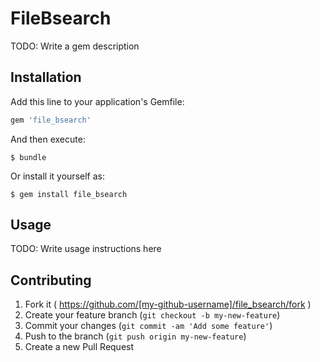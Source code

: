 # FileBsearch

TODO: Write a gem description

## Installation

Add this line to your application's Gemfile:

```ruby
gem 'file_bsearch'
```

And then execute:

    $ bundle

Or install it yourself as:

    $ gem install file_bsearch

## Usage

TODO: Write usage instructions here

## Contributing

1. Fork it ( https://github.com/[my-github-username]/file_bsearch/fork )
2. Create your feature branch (`git checkout -b my-new-feature`)
3. Commit your changes (`git commit -am 'Add some feature'`)
4. Push to the branch (`git push origin my-new-feature`)
5. Create a new Pull Request

